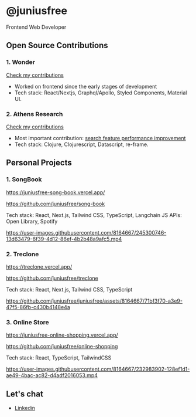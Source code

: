 # @juniusfree

Frontend Web Developer

## Open Source Contributions

### 1. Wonder

[Check my contributions](https://github.com/wondrous-dev/wondrous-frontend/pulls?q=is%3Apr+author%3Ajuniusfree)

- Worked on frontend since the early stages of development
- Tech stack: React/Nextjs, Graphql/Apollo, Styled Components, Material UI.

### 2. Athens Research

[Check my contributions](https://github.com/athensresearch/athens/pulls?q=is%3Apr+author%3Ajuniusfree+)

- Most important contribution: [search feature performance improvement](https://twitter.com/AthensResearch/status/1396215045793718272)
- Tech stack: Clojure, Clojurescript, Datascript, re-frame. 

## Personal Projects

### 1. SongBook

https://juniusfree-song-book.vercel.app/

https://github.com/juniusfree/song-book

Tech stack: React, Next.js, Tailwind CSS, TypeScript, Langchain JS
APIs: Open Library, Spotify

https://user-images.githubusercontent.com/8164667/245300746-13d63479-6f39-4d12-86ef-4b2b48a9afc5.mp4

### 2. Treclone
https://treclone.vercel.app/

https://github.com/juniusfree/treclone

Tech stack: React, Next.js, Tailwind CSS, TypeScript

https://github.com/juniusfree/juniusfree/assets/8164667/71bf3f70-a3e9-47f5-86fb-c430b4148e4a

### 3. Online Store

https://juniusfree-online-shopping.vercel.app/

https://github.com/juniusfree/online-shopping

Tech stack: React, TypeScript, TailwindCSS


https://user-images.githubusercontent.com/8164667/232983902-128ef1d1-ae49-4bac-ac82-d4adf2016053.mp4


## Let's chat

- [Linkedin](https://www.linkedin.com/in/juniusfree/)
